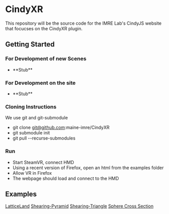 # CindyXR
This repository will be the source code for the IMRE Lab's CindyJS website that focucses on the CindyXR plugin.

## Getting Started
### For Development of new Scenes
- \*\*Stub**
### For Development on the site
- \*\*Stub\*\*

### Cloning Instructions
We use git and git-submodule

* git clone git@github.com:maine-imre/CindyXR
* git submodule init
* git pull --recurse-submodules

### Run

* Start SteamVR, connect HMD
* Using a recent version of Firefox, open an html from the examples folder
* Allow VR in Firefox
* The webpage should load and connect to the HMD

## Examples
[LatticeLand](https://maine-imre.github.io/CindyXR-Interactions/master/examples/LatticeLand.html)
[Shearing-Pyramid](https://maine-imre.github.io/CindyXR-Interactions/master/examples/Shearing_Pyramid.html)
[Shearing-Triangle](https://maine-imre.github.io/CindyXR-Interactions/master/examples/Shearing_Triangle.html)
[Sphere Cross Section](https://maine-imre.github.io/CindyXR-Interactions/master/examples/SphereCrossSection.html)
